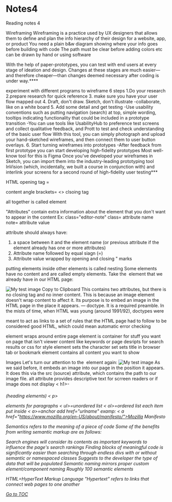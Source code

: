 # Notes4
Reading notes 4

Wireframing
Wireframing is a practice used by UX designers that allows them to define and plan the
info hierarchy of their design for a website, app, or product
You need a plain b&w diagram showing where your info goes before building with code
The path must be clear before adding colors etc
can be drawn by hand or using software

With the help of paper-prototypes, you can test with end users at every stage of ideation and design. Changes at these stages
are much easier—and therefore cheaper—than changes deemed necessary after coding is under way.****

experiment with different programs to wireframe
6 steps
1.Do your research
2.prepare research for quick reference
3. make sure you have your user flow mapped out
4. Draft, don't draw.  Sketch, don't illustrate
    -collaborate, like on a white board
5. Add some detail and get testing
  -Use usability conventions such as putting navigation (search) at top, simple wording, tooltips indicating functionality that could be included in a 
  prototype transition
  -You can use tools like UsabilityHub to preference test screens and collect qualitative feedback, and Prott to test and check understanding of the basic user flow
  With this tool, you can simply photograph and upload your hand-sketched wireframes, and then connect them to user button overlays.
6. Start turning wireframes into prototypes
  -After feedback from first prototype you can start developing high-fidelity prototypes
   Most well-know tool for this is Figma
  Once you’ve developed your wireframes in Sketch, you can import them into the industry-leading prototyping tool InVision (which, incidentally, we built a
  course in conjunction with) and interlink your screens for a second round of high-fidelity user testing***


HTML
opening tag =<p>
content
angle brackets= <>
clsoing tag <p>
all together is called element

"Attributes" contain extra information about the element that you don't want to appear in the content
Ex: class="editor-note"
class= attribute name
note= attribute value

attribute should always have:
1. a space between it and the element name (or previous attribute if the element already has one or more attributes)
2. Attribute name followed by equal siagn (=)
3. Attribute value wrapped by opening and closing " marks

putting elements inside other elements is called nesting
Some elements have no content and are called empty elements. Take the <img> element that we already have in our HTML page:

<img src="images/firefox-icon.png" alt="My test image">
Copy to Clipboard
This contains two attributes, but there is no closing </img> tag and no inner content. This is because an image element doesn't
wrap content to affect it. Its purpose is to embed an image in the HTML page in the place it appears.

<!DOCTYPE html> — doctype. It is a required preamble. In the mists of time, when HTML was young (around 1991/92), doctypes were 
meant to act as links to a set of rules that the HTML page had to follow to be considered good HTML, which could mean automatic error checking 
<html></html> element wraps around entire page
<head></head> element is container for stuff you want on page that isn't viewer content like keywords or page desripts for search results
              or css for style
<meta charset="utf-8"> element sets the character set
<title></title> sets title in browser tab or bookmark
<body></body> element contains all content you want to show

Images
Let's turn our attention to the <img> element again:
<img src="images/firefox-icon.png" alt="My test image">
As we said before, it embeds an image into our page in the position it appears. It does this via the src (source) attribute, 
which contains the path to our image file.
alt attribute provides descriptive text for scrreen readers or if image does not display
< h1>-<h6>  (heading elements)
< p><p/>  elements for paragraphs
< ul>=unordered list
< ol>=ordered list
each item put inside 
< a>=anchor
add href="urlname"
examp: < a href="https://www.mozilla.org/en-US/about/manifesto/">Mozilla Manifesto</a>

Semantics refers to the meaning of a piece of code
Some of the benefits from writing semantic markup are as follows:

Search engines will consider its contents as important keywords to influence the page's search rankings
Finding blocks of meaningful code is significantly easier than searching through endless divs with or without 
semantic or namespaced classes
Suggests to the developer the type of data that will be populated
Semantic naming mirrors proper custom element/component naming
Roughly 100 semantic elements

HTML=HyperText Markup Language
"Hypertext" refers to links that connect web pages to one another


[Go to TOC](https://catdude2000.github.io/reading-notes/)